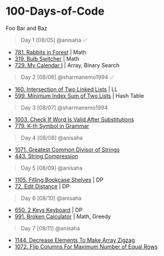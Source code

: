 # 100-Days-of-Code

Foo Bar and Baz 

> Day 1 [08/05] @anisaha :white_check_mark:

- [781. Rabbits in Forest](https://leetcode.com/problems/rabbits-in-forest/description/) | Math
- [319. Bulb Switcher](https://leetcode.com/problems/bulb-switcher/description/) | Math
- [729. My Calendar I](https://leetcode.com/problems/my-calendar-i/description/) | Array, Binary Search

> Day 2 [08/06] @sharmanemo1994 :white_check_mark:
- [160. Intersection of Two Linked Lists](https://leetcode.com/problems/intersection-of-two-linked-lists/) | LL
- [599. Minimum Index Sum of Two Lists](https://leetcode.com/problems/minimum-index-sum-of-two-lists/description/) | Hash Table

> Day 3 [08/07] @sharmanemo1994
- [1003. Check If Word Is Valid After Substitutions](https://leetcode.com/problems/check-if-word-is-valid-after-substitutions/)
- [779. K-th Symbol in Grammar](https://leetcode.com/problems/k-th-symbol-in-grammar/)

> Day 4 [08/08] @anisaha
- [1071. Greatest Common Divisor of Strings](https://leetcode.com/problems/greatest-common-divisor-of-strings/description/)
- [443. String Compression](https://leetcode.com/problems/string-compression/description/)

> Day 5 [08/09] @anisaha
- [1105. Filling Bookcase Shelves](https://leetcode.com/problems/filling-bookcase-shelves/description/) | DP
- [72. Edit Distance](https://leetcode.com/problems/edit-distance/description/) | DP

> Day 6 [08/10] @anisaha
- [650. 2 Keys Keyboard](https://leetcode.com/problems/2-keys-keyboard/description/) | DP
- [991. Broken Calculator](https://leetcode.com/problems/broken-calculator/description/) | Math, Greedy

> Day 7 [08/11] @anisaha
- [1144. Decrease Elements To Make Array Zigzag](https://leetcode.com/problems/decrease-elements-to-make-array-zigzag/description/)
- [1072. Flip Columns For Maximum Number of Equal Rows](https://leetcode.com/problems/flip-columns-for-maximum-number-of-equal-rows/description/)





